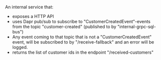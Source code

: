 An internal service that:
* exposes a HTTP API
* uses Dapr pub/sub to subscribe to "CustomerCreatedEvent"-events from the topic "customer-created" (published to by "internal-grpc-sql-bus")
* Any event coming to that topic that is not a "CustomerCreatedEvent" event, will be subscribed to by "/receive-fallback" and an error will be logged.
* returns the list of customer ids in the endpoint "/received-customers"
